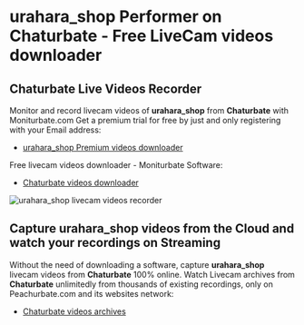 # urahara_shop Performer on Chaturbate - Free LiveCam videos downloader

## Chaturbate Live Videos Recorder

Monitor and record livecam videos of **urahara_shop** from **Chaturbate** with Moniturbate.com
Get a premium trial for free by just and only registering with your Email address:
* [urahara_shop Premium videos downloader](https://moniturbate.com/request-demo-licence-key.html)

Free livecam videos downloader - Moniturbate Software:
* [Chaturbate videos downloader](https://moniturbate.com/moniturbate-download-software.html)

![urahara_shop livecam videos recorder](https://peachurnet.com/templates/moniturbate-software.png)


## Capture urahara_shop videos from the Cloud and watch your recordings on Streaming

Without the need of downloading a software, capture **urahara_shop** livecam videos from **Chaturbate** 100% online.
Watch Livecam archives from **Chaturbate** unlimitedly from thousands of existing recordings, only on Peachurbate.com and its websites network:
* [Chaturbate videos archives](https://peachurnet.com/)